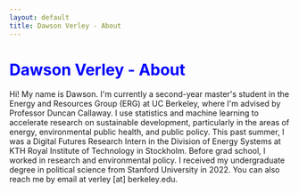 ```yaml
---
layout: default
title: Dawson Verley - About
---
```


# <span style="color:blue">Dawson Verley - About</span>

Hi! My name is Dawson. I'm currently a second-year master's student in the Energy and Resources Group (ERG) at UC Berkeley, where I'm advised by Professor Duncan Callaway. I use statistics and machine learning to accelerate research on sustainable development, particularly in the areas of energy, environmental public health, and public policy. This past summer, I was a Digital Futures Research Intern in the Division of Energy Systems at KTH Royal Institute of Technology in Stockholm. Before grad school, I worked in research and environmental policy. I received my undergraduate degree in political science from Stanford University in 2022. You can also reach me by email at verley [at] berkeley.edu. 
